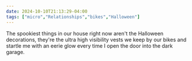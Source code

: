 ```yaml
---
date: 2024-10-10T21:13:29-04:00
tags: ["micro","Relationships","bikes","Halloween"]
---
```

The spookiest things in our house right now aren't the Halloween decorations, they're the ultra high visibility vests we keep by our bikes and startle me with an eerie glow every time I open the door into the dark garage.
